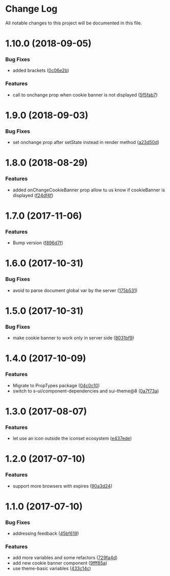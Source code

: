 # Change Log

All notable changes to this project will be documented in this file.

<a name="1.10.0"></a>
# 1.10.0 (2018-09-05)


### Bug Fixes

* added brackets ([0c06e2b](https://github.com/SUI-Components/sui-components/commit/0c06e2b))


### Features

* call to onchange prop when cookie banner is not displayed ([5f5fab7](https://github.com/SUI-Components/sui-components/commit/5f5fab7))



<a name="1.9.0"></a>
# 1.9.0 (2018-09-03)


### Bug Fixes

* set onchange prop after setState instead in render method ([a23d50d](https://github.com/SUI-Components/sui-components/commit/a23d50d))



<a name="1.8.0"></a>
# 1.8.0 (2018-08-29)


### Features

* added onChangeCookieBanner prop allow tu us know if cookieBanner is displayed ([f24df4f](https://github.com/SUI-Components/sui-components/commit/f24df4f))



<a name="1.7.0"></a>
# 1.7.0 (2017-11-06)


### Features

* Bump version ([f896d7f](https://github.com/SUI-Components/sui-components/commit/f896d7f))



<a name="1.6.0"></a>
# 1.6.0 (2017-10-31)


### Bug Fixes

* avoid to parse document global var by the server ([175b531](https://github.com/SUI-Components/sui-components/commit/175b531))



<a name="1.5.0"></a>
# 1.5.0 (2017-10-31)


### Bug Fixes

* make cookie banner to work only in server side ([8031bf9](https://github.com/SUI-Components/sui-components/commit/8031bf9))



<a name="1.4.0"></a>
# 1.4.0 (2017-10-09)


### Features

* Migrate to PropTypes package ([04c0c10](https://github.com/SUI-Components/sui-components/commit/04c0c10))
* switch to s-ui/component-dependencies and sui-theme@8 ([0a7f73a](https://github.com/SUI-Components/sui-components/commit/0a7f73a))



<a name="1.3.0"></a>
# 1.3.0 (2017-08-07)


### Features

* let use an icon outside the iconset ecosystem ([e437ede](https://github.com/SUI-Components/sui-components/commit/e437ede))



<a name="1.2.0"></a>
# 1.2.0 (2017-07-10)


### Features

* support more browsers with expires ([90a3d24](https://github.com/SUI-Components/sui-components/commit/90a3d24))



<a name="1.1.0"></a>
# 1.1.0 (2017-07-10)


### Bug Fixes

* addressing feedback ([45bf619](https://github.com/SUI-Components/sui-components/commit/45bf619))


### Features

* add more variables and some refactors ([729fa4d](https://github.com/SUI-Components/sui-components/commit/729fa4d))
* add new cookie banner component ([9fff85a](https://github.com/SUI-Components/sui-components/commit/9fff85a))
* use theme-basic variables ([433c14c](https://github.com/SUI-Components/sui-components/commit/433c14c))



